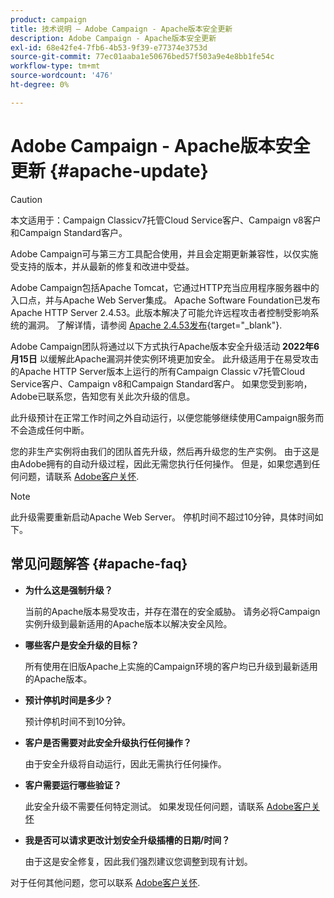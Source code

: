 ```yaml
---
product: campaign
title: 技术说明 — Adobe Campaign - Apache版本安全更新
description: Adobe Campaign - Apache版本安全更新
exl-id: 68e42fe4-7fb6-4b53-9f39-e77374e3753d
source-git-commit: 77ec01aaba1e50676bed57f503a9e4e8bb1fe54c
workflow-type: tm+mt
source-wordcount: '476'
ht-degree: 0%

---
```


# Adobe Campaign - Apache版本安全更新 {#apache-update}

>[!CAUTION]
>本文适用于：Campaign Classicv7托管Cloud Service客户、Campaign v8客户和Campaign Standard客户。

Adobe Campaign可与第三方工具配合使用，并且会定期更新兼容性，以仅实施受支持的版本，并从最新的修复和改进中受益。

Adobe Campaign包括Apache Tomcat，它通过HTTP充当应用程序服务器中的入口点，并与Apache Web Server集成。 Apache Software Foundation已发布Apache HTTP Server 2.4.53。此版本解决了可能允许远程攻击者控制受影响系统的漏洞。 了解详情，请参阅 [Apache 2.4.53发布](https://downloads.apache.org/httpd/Announcement2.4.html){target="_blank"}.

Adobe Campaign团队将通过以下方式执行Apache版本安全升级活动 **2022年6月15日** 以缓解此Apache漏洞并使实例环境更加安全。 此升级适用于在易受攻击的Apache HTTP Server版本上运行的所有Campaign Classic v7托管Cloud Service客户、Campaign v8和Campaign Standard客户。 如果您受到影响，Adobe已联系您，告知您有关此次升级的信息。

此升级预计在正常工作时间之外自动运行，以便您能够继续使用Campaign服务而不会造成任何中断。

您的非生产实例将由我们的团队首先升级，然后再升级您的生产实例。 由于这是由Adobe拥有的自动升级过程，因此无需您执行任何操作。 但是，如果您遇到任何问题，请联系 [Adobe客户关怀](https://experienceleague.adobe.com/?support-solution=Campaign#support).


>[!NOTE]
>此升级需要重新启动Apache Web Server。 停机时间不超过10分钟，具体时间如下。
> 

## 常见问题解答 {#apache-faq}

* **为什么这是强制升级？**

  当前的Apache版本易受攻击，并存在潜在的安全威胁。 请务必将Campaign实例升级到最新适用的Apache版本以解决安全风险。


* **哪些客户是安全升级的目标？**

  所有使用在旧版Apache上实施的Campaign环境的客户均已升级到最新适用的Apache版本。

* **预计停机时间是多少？**

  预计停机时间不到10分钟。

* **客户是否需要对此安全升级执行任何操作？**

  由于安全升级将自动运行，因此无需执行任何操作。

* **客户需要运行哪些验证？**

  此安全升级不需要任何特定测试。 如果发现任何问题，请联系 [Adobe客户关怀](https://experienceleague.adobe.com/?support-solution=Campaign#support)


* **我是否可以请求更改计划安全升级插槽的日期/时间？**

  由于这是安全修复，因此我们强烈建议您调整到现有计划。


对于任何其他问题，您可以联系 [Adobe客户关怀](https://experienceleague.adobe.com/?support-solution=Campaign#support).
